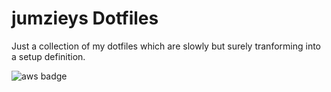# jumzieys Dotfiles

Just a collection of my dotfiles which are slowly but surely tranforming into a setup definition. 

![aws badge](https://codebuild.eu-north-1.amazonaws.com/badges?uuid=eyJlbmNyeXB0ZWREYXRhIjoiblVlOGtqZ1pjeUw0bERydmo5blltV1RSMHhST2FESmVHaEJObXNxeGJQZFRseG5GSC9EYjhUcWR0UHRHaExZTGpseWl2YW12aXlHTkptOTVFeCttczZZPSIsIml2UGFyYW1ldGVyU3BlYyI6Im1maGVzQmdNZVNFYmYwS0QiLCJtYXRlcmlhbFNldFNlcmlhbCI6MX0%3D&branch=master)
